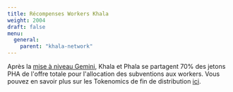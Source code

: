 ```yaml
---
title: Récompenses Workers Khala
weight: 2004
draft: false
menu:
  general:
    parent: "khala-network"
---
```


Après la [mise à niveau Gemini](https://khala.subsquare.io/democracy/referendum/27), Khala et Phala se partagent 70% des jetons PHA de l'offre totale pour l'allocation des subventions aux workers. Vous pouvez en savoir plus sur les Tokenomics de fin de distribution [ici](/en-us/general/phala-network/tokenomics/).

